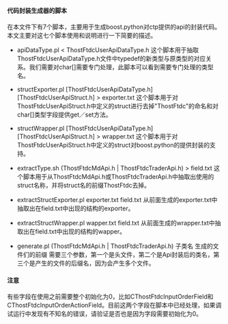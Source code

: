 #### 代码封装生成器的脚本
在本文件下有7个脚本，主要用于生成boost.python对ctp提供的api的封装代码。本文主要对这七个脚本使用和说明进行一下简要的描述。

- apiDataType.pl < ThostFtdcUserApiDataType.h
这个脚本用于抽取ThostFtdcUserApiDataType.h文件中typedef的新类型与原类型的对应关系。我们需要对char[]需要专门处理，此脚本可以看到需要专门处理的类型名。

- structExporter.pl [ThostFtdcUserApiDataType.h] [ThostFtdcUserApiStruct.h] > exporter.txt
这个脚本用于对ThostFtdcUserApiStruct.h中定义的struct进行去掉"ThostFtdc"的命名和对char[]类型字段提供get／set方法。

- structWrapper.pl [ThostFtdcUserApiDataType.h] [ThostFtdcUserApiStruct.h] > wrapper.txt
这个脚本用于对ThostFtdcUserApiStruct.h中定义的struct对boost.python的提供封装的支持。

- extractType.sh (ThostFtdcMdApi.h | ThostFtdcTraderApi.h) > field.txt
这个脚本用于从ThostFtdcMdApi.h或ThostFtdcTraderApi.h中抽取出使用的struct名称，并将struct名的前缀ThostFtdc去掉。

- extractStructExporter.pl exporter.txt field.txt
从前面生成的exporter.txt中抽取出在field.txt中出现的结构的exporter。

- extractStructWrapper.pl wapper.txt field.txt
从前面生成的wrapper.txt中抽取出在field.txt中出现的结构的wapper。

- generate.pl (ThostFtdcMdApi.h | ThostFtdcTraderApi.h) 子类名 生成的文件们的前缀
需要三个参数，第一个是头文件，第二个是Api封装后的类名，第三个是产生的文件的后缀名，因为会产生多个文件。


#### 注意
有些字段在使用之前需要整个初始化为0，比如CThostFtdcInputOrderField和CThostFtdcInputOrderActionField。目前这两个字段在脚本中已经处理，如果调试运行中发现有不知名的错误，请验证是否也是因为字段需要初始化为0。


